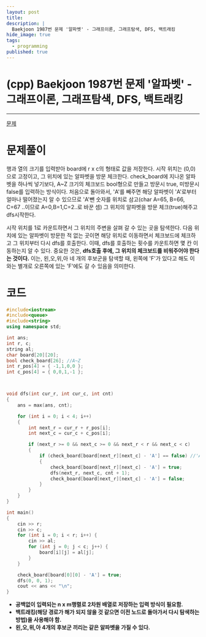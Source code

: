 ```yaml
---
layout: post
title: 
description: |
  Baekjoon 1987번 문제 '알파벳' - 그래프이론, 그래프탐색, DFS, 백트래킹
hide_image: true
tags:
  - programming
published: true
---
```


# (cpp) Baekjoon 1987번 문제 '알파벳' - 그래프이론, 그래프탐색, DFS, 백트래킹
* * *
[문제](https://www.acmicpc.net/problem/1987)   
   
# 문제풀이
행과 열의 크기를 입력받아 board에 r x c의 형태로 값을 저장한다. 시작 위치는 (0,0)으로 고정이고, 그 위치에 있는 알파벳을
방문 체크한다. check_board에 지나온 알파벳을 하나씩 넣기보다, A~Z 크기의 체크보드 bool형으로 만들고 방문시
true, 미방문시 false를 입력하는 방식이다. 처음으로 돌아와서, 'A'를 빼주면 해당 알파벳이 'A'로부터 얼마나 떨어졌는지
알 수 있으므로 'A'뺀 숫자를 위치로 삼고(char A=65, B=66, C=67 ..이므로 A=0,B=1,C=2..로 바꾼 셈) 그 위치의 알파벳을
방문 체크(true)해주고 dfs시작한다.   
   
시작 위치를 1로 카운트하면서 그 위치의 주변을 살펴 갈 수 있는 곳을 탐색한다. 다음 위치에 있는 알파벳이 방문한 적 없는 
곳이면 해당 위치로 이동하면서 체크보드에 체크하고 그 위치부터 다시 dfs를 호출한다. 이때, dfs를 호출하는 횟수를 카운트하면
몇 칸 이동하는지 알 수 있다. 중요한 것은, **dfs호출 후에, 그 위치의 체크보드를 비워주어야 한다는 것이다.** 이는,
왼,오,위,아 네 개의 후보군을 탐색할 때, 왼쪽에 'F'가 있다고 해도 이와는 별개로 오른쪽에 있는 'F'에도 갈 수 있음을 
의미한다.   
   
# 코드
```cpp
#include<iostream>
#include<queue>
#include<string>
using namespace std;

int ans;
int r, c;
string al;
char board[20][20];
bool check_board[26]; //A~Z
int r_pos[4] = { -1,1,0,0 };
int c_pos[4] = { 0,0,1,-1 };



void dfs(int cur_r, int cur_c, int cnt)
{
    ans = max(ans, cnt);

    for (int i = 0; i < 4; i++)
    {
        int next_r = cur_r + r_pos[i];
        int next_c = cur_c + c_pos[i];

        if (next_r >= 0 && next_c >= 0 && next_r < r && next_c < c)
        {
            if (check_board[board[next_r][next_c] - 'A'] == false) //'A'빼는 이유는 해당 알파벳의 위치를 구하기 위함(char 'A' = 65이므로 빼주면 B는 1, C는 2...)
            {
                check_board[board[next_r][next_c] - 'A'] = true;
                dfs(next_r, next_c, cnt + 1);
                check_board[board[next_r][next_c] - 'A'] = false;
            }
        }
    }
}

int main()
{
    cin >> r;
    cin >> c;
    for (int i = 0; i < r; i++) {
        cin >> al;
        for (int j = 0; j < c; j++) {
            board[i][j] = al[j];
        }
    }

    check_board[board[0][0] - 'A'] = true;
    dfs(0, 0, 1);
    cout << ans << "\n";
}

```
* **공백없이 입력되는 n x m행렬로 2차원 배열로 저장하는 입력 방식이 필요함.**
* **백트래킹(해당 경로가 해가 되지 않을 것 같으면 이전 노드로 돌아가서 다시 탐색하는 방법)을 사용해야 함.**
* **왼,오,위,아 4개의 후보군 끼리는 같은 알파벳을 가질 수 있다.**

